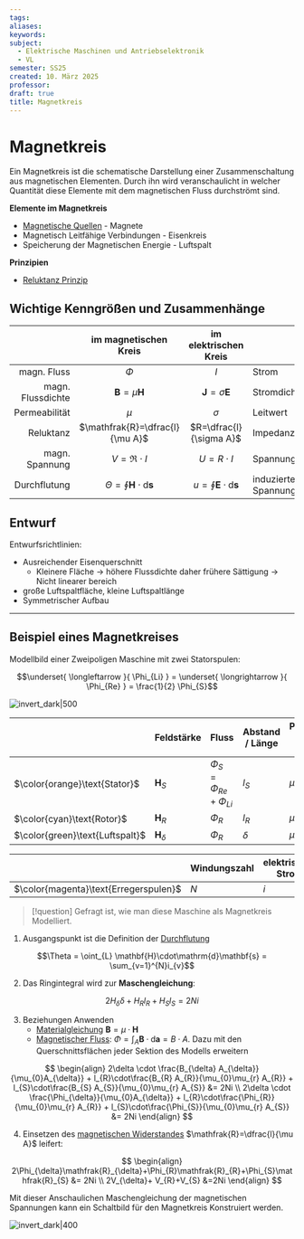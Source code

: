 ```yaml
---
tags: 
aliases: 
keywords: 
subject:
  - Elektrische Maschinen und Antriebselektronik
  - VL
semester: SS25
created: 10. März 2025
professor:
draft: true
title: Magnetkreis
---
```

 

# Magnetkreis

Ein Magnetkreis ist die schematische Darstellung einer Zusammenschaltung aus magnetischen Elementen. Durch ihn wird veranschaulicht in welcher Quantität diese Elemente mit dem magnetischen Fluss durchströmt sind.   

**Elemente im Magnetkreis**

- [Magnetische Quellen](Magnetische%20Quellen.md) - Magnete
- Magnetisch Leitfähige Verbindungen - Eisenkreis
- Speicherung der Magnetischen Energie - Luftspalt

**Prinzipien**

- [Reluktanz Prinzip](Maschinen/Reluktanz.md#^RelPrinz)

## Wichtige Kenngrößen und Zusammenhänge

|                   |                im magnetischen Kreis                 |             im elektrischen Kreis             |                     |
| ----------------: | :--------------------------------------------------: | :-------------------------------------------: | :------------------ |
|       magn. Fluss |                        $\Phi$                        |                      $I$                      | Strom               |
| magn. Flussdichte |             $\mathbf{B}=\mu \mathbf{H}$              |        $\mathbf{J}=\sigma \mathbf{E}$         | Stromdichte         |
|     Permeabilität |                        $\mu$                         |                   $\sigma$                    | Leitwert            |
|         Reluktanz |           $\mathfrak{R}=\dfrac{l}{\mu A}$            |            $R=\dfrac{l}{\sigma A}$            | Impedanz            |
|    magn. Spannung |              $V = \mathfrak{R} \cdot I$              |                 $U=R\cdot I$                  | Spannung            |
|      Durchflutung | $\Theta = \oint \mathbf{H}\cdot\mathrm{d}\mathbf{s}$ | $u=\oint \mathbf{E}\cdot\mathrm{d}\mathbf{s}$ | induzierte Spannung |

## Entwurf

Entwurfsrichtlinien:

- Ausreichender Eisenquerschnitt
    - Kleinere Fläche -> höhere Flussdichte daher frühere Sättigung -> Nicht linearer bereich
- große Luftspaltfläche, kleine Luftspaltlänge
- Symmetrischer Aufbau

---

## Beispiel eines Magnetkreises

Modellbild einer Zweipoligen Maschine mit zwei Statorspulen:

$$\underset{ \longleftarrow }{ \Phi_{Li} } = \underset{ \longrightarrow }{ \Phi_{Re} } = \frac{1}{2} \Phi_{S}$$

![invert_dark|500](assets/KreisBsp.png)

|                                 | Feldstärke            | Fluss                            | Abstand / Länge | Permeabiltät des Materials |
| ------------------------------- | --------------------- | -------------------------------- | --------------- | -------------------------- |
| $\color{orange}\text{Stator}$   | $\mathbf{H}_{S}$      | $\Phi_{S}=\Phi_{Re} + \Phi_{Li}$ | $l_{S}$         | $\mu_{0}\mu_{r}$           |
| $\color{cyan}\text{Rotor}$      | $\mathbf{H}_{R}$      | $\Phi_{R}$                       | $l_{R}$         | $\mu_{0}\mu_{r}$           |
| $\color{green}\text{Luftspalt}$ | $\mathbf{H}_{\delta}$ | $\Phi_{R}$                       | $\delta$        | $\mu_{0}$                  |

|                                       | Windungszahl | elektrischer Strom |
| ------------------------------------- | ------------ | ------------------ |
| $\color{magenta}\text{Erregerspulen}$ | $N$          | $i$                |

> [!question] Gefragt ist, wie man diese Maschine als Magnetkreis Modelliert.

1. Ausgangspunkt ist die Definition der [Durchflutung](Durchflutung.md)

$$\Theta = \oint_{L} \mathbf{H}\cdot\mathrm{d}\mathbf{s} = \sum_{v=1}^{N}i_{v}$$

2. Das Ringintegral wird zur **Maschengleichung**:

$$2 H_{\delta}\delta + H_{R}l_{R} + H_{S} l_{S} = 2Ni$$

3. Beziehungen Anwenden
    - [Materialgleichung](Permeabilität.md) $\mathbf{B}=\mu \cdot \mathbf{H}$
    - [Magnetischer Fluss](Magnetischer%20Fluss.md): $\Phi = \int _{A}\mathbf{B}\cdot \mathrm{d}\mathbf{a} = B\cdot A$. Dazu mit den Querschnittsflächen jeder Sektion des Modells erweitern

$$
\begin{align}
2\delta \cdot \frac{B_{\delta} A_{\delta}}{\mu_{0}A_{\delta}} + l_{R}\cdot\frac{B_{R} A_{R}}{\mu_{0}\mu_{r} A_{R}} + l_{S}\cdot\frac{B_{S} A_{S}}{\mu_{0}\mu_{r} A_{S}} &= 2Ni \\
2\delta \cdot \frac{\Phi_{\delta}}{\mu_{0}A_{\delta}} + l_{R}\cdot\frac{\Phi_{R}}{\mu_{0}\mu_{r} A_{R}} + l_{S}\cdot\frac{\Phi_{S}}{\mu_{0}\mu_{r} A_{S}} &= 2Ni 
\end{align}
$$


4. Einsetzen des [magnetischen Widerstandes](Maschinen/Reluktanz.md) $\mathfrak{R}=\dfrac{l}{\mu A}$ leifert:

$$
\begin{align}
2\Phi_{\delta}\mathfrak{R}_{\delta}+\Phi_{R}\mathfrak{R}_{R}+\Phi_{S}\mathfrak{R}_{S} &= 2Ni \\
2V_{\delta}+ V_{R}+V_{S} &=2Ni
\end{align}
$$

Mit dieser Anschaulichen Maschengleichung der magnetischen Spannungen kann ein Schaltbild für den Magnetkreis Konstruiert werden.

![invert_dark|400](assets/MagnEquiv.png)
